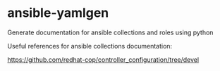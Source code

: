 # ansible-yamlgen
Generate documentation for ansible collections and roles using python


Useful references for ansible collections documentation:

https://github.com/redhat-cop/controller_configuration/tree/devel
